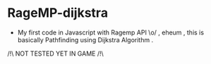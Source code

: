 # RageMP-dijkstra

- My first code in Javascript with Ragemp API \o/ , eheum , this is basically Pathfinding using Dijkstra Algorithm . 

/!\ NOT TESTED YET IN GAME /!\
